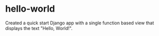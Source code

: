 # hello-world

Created a quick start Django app with a single function based view that displays the text "Hello, World!".
